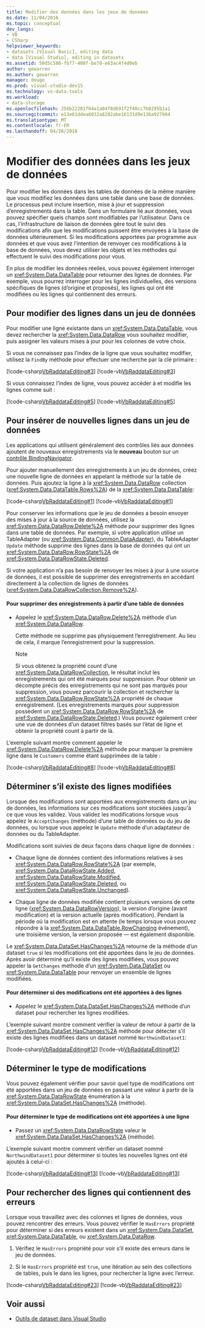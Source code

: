 ```yaml
---
title: Modifier des données dans les jeux de données
ms.date: 11/04/2016
ms.topic: conceptual
dev_langs:
- VB
- CSharp
helpviewer_keywords:
- datasets [Visual Basic], editing data
- data [Visual Studio], editing in datasets
ms.assetid: 50d5c580-fbf7-408f-be70-e63ac4f4d0eb
author: gewarren
ms.author: gewarren
manager: douge
ms.prod: visual-studio-dev15
ms.technology: vs-data-tools
ms.workload:
- data-storage
ms.openlocfilehash: 256b22281f64a1a04f8d691f2f48cc7b0295b1a1
ms.sourcegitcommit: e13e61ddea6032a8282abe16131d9e136a927984
ms.translationtype: MT
ms.contentlocale: fr-FR
ms.lasthandoff: 04/26/2018
---
```

# <a name="edit-data-in-datasets"></a>Modifier des données dans les jeux de données
Pour modifier les données dans les tables de données de la même manière que vous modifiez les données dans une table dans une base de données. Le processus peut inclure insertion, mise à jour et suppression d’enregistrements dans la table. Dans un formulaire lié aux données, vous pouvez spécifier quels champs sont modifiables par l’utilisateur. Dans ce cas, l’infrastructure de liaison de données gère tout le suivi des modifications afin que les modifications puissent être envoyées à la base de données ultérieurement. Si les modifications apportées par programme aux données et que vous avez l’intention de renvoyer ces modifications à la base de données, vous devez utiliser les objets et les méthodes qui effectuent le suivi des modifications pour vous.

En plus de modifier les données réelles, vous pouvez également interroger un <xref:System.Data.DataTable> pour retourner des lignes de données. Par exemple, vous pourrez interroger pour les lignes individuelles, des versions spécifiques de lignes (d’origine et proposés), les lignes qui ont été modifiées ou les lignes qui contiennent des erreurs.

## <a name="to-edit-rows-in-a-dataset"></a>Pour modifier des lignes dans un jeu de données
Pour modifier une ligne existante dans un <xref:System.Data.DataTable>, vous devez rechercher la <xref:System.Data.DataRow> vous souhaitez modifier, puis assigner les valeurs mises à jour pour les colonnes de votre choix.

Si vous ne connaissez pas l’index de la ligne que vous souhaitez modifier, utilisez la `FindBy` méthode pour effectuer une recherche par la clé primaire :

[!code-csharp[VbRaddataEditing#3](../data-tools/codesnippet/CSharp/edit-data-in-datasets_1.cs)]
[!code-vb[VbRaddataEditing#3](../data-tools/codesnippet/VisualBasic/edit-data-in-datasets_1.vb)]

Si vous connaissez l’index de ligne, vous pouvez accéder à et modifie les lignes comme suit :

[!code-csharp[VbRaddataEditing#5](../data-tools/codesnippet/CSharp/edit-data-in-datasets_2.cs)]
[!code-vb[VbRaddataEditing#5](../data-tools/codesnippet/VisualBasic/edit-data-in-datasets_2.vb)]

## <a name="to-insert-new-rows-into-a-dataset"></a>Pour insérer de nouvelles lignes dans un jeu de données
Les applications qui utilisent généralement des contrôles liés aux données ajoutent de nouveaux enregistrements via le **nouveau** bouton sur un [contrôle BindingNavigator](/dotnet/framework/winforms/controls/bindingnavigator-control-windows-forms).

Pour ajouter manuellement des enregistrements à un jeu de données, créez une nouvelle ligne de données en appelant la méthode sur la table de données. Puis ajoutez la ligne à la <xref:System.Data.DataRow> collection (<xref:System.Data.DataTable.Rows%2A>) de la <xref:System.Data.DataTable>:

[!code-csharp[VbRaddataEditing#1](../data-tools/codesnippet/CSharp/edit-data-in-datasets_3.cs)]
[!code-vb[VbRaddataEditing#1](../data-tools/codesnippet/VisualBasic/edit-data-in-datasets_3.vb)]

Pour conserver les informations que le jeu de données a besoin envoyer des mises à jour à la source de données, utilisez la <xref:System.Data.DataRow.Delete%2A> méthode pour supprimer des lignes dans une table de données. Par exemple, si votre application utilise un TableAdapter (ou <xref:System.Data.Common.DataAdapter>), du TableAdapter `Update` méthode supprime des lignes dans la base de données qui ont un <xref:System.Data.DataRow.RowState%2A> de <xref:System.Data.DataRowState.Deleted>.

Si votre application n’a pas besoin de renvoyer les mises à jour à une source de données, il est possible de supprimer des enregistrements en accédant directement à la collection de lignes de données (<xref:System.Data.DataRowCollection.Remove%2A>).

#### <a name="to-delete-records-from-a-data-table"></a>Pour supprimer des enregistrements à partir d’une table de données

-   Appelez le <xref:System.Data.DataRow.Delete%2A> méthode d’un <xref:System.Data.DataRow>.

     Cette méthode ne supprime pas physiquement l’enregistrement. Au lieu de cela, il marque l’enregistrement pour la suppression.

    > [!NOTE]
    >  Si vous obtenez la propriété count d’une <xref:System.Data.DataRowCollection>, le résultat inclut les enregistrements qui ont été marqués pour suppression. Pour obtenir un décompte précis des enregistrements qui ne sont pas marqués pour suppression, vous pouvez parcourir la collection et rechercher la <xref:System.Data.DataRow.RowState%2A> propriété de chaque enregistrement. (Les enregistrements marqués pour suppression possèdent un <xref:System.Data.DataRow.RowState%2A> de <xref:System.Data.DataRowState.Deleted>.) Vous pouvez également créer une vue de données d’un dataset filtres basés sur l’état de ligne et obtenir la propriété count à partir de là.

L’exemple suivant montre comment appeler le <xref:System.Data.DataRow.Delete%2A> méthode pour marquer la première ligne dans le `Customers` comme étant supprimées de la table :

[!code-csharp[VbRaddataEditing#8](../data-tools/codesnippet/CSharp/edit-data-in-datasets_4.cs)]
[!code-vb[VbRaddataEditing#8](../data-tools/codesnippet/VisualBasic/edit-data-in-datasets_4.vb)]

## <a name="determine-if-there-are-changed-rows"></a>Déterminer s’il existe des lignes modifiées
Lorsque des modifications sont apportées aux enregistrements dans un jeu de données, les informations sur ces modifications sont stockées jusqu'à ce que vous les validez. Vous validez les modifications lorsque vous appelez le `AcceptChanges` (méthode) d’une table de données ou du jeu de données, ou lorsque vous appelez le `Update` méthode d’un adaptateur de données ou du TableAdapter.

Modifications sont suivies de deux façons dans chaque ligne de données :

-   Chaque ligne de données contient des informations relatives à ses <xref:System.Data.DataRow.RowState%2A> (par exemple, <xref:System.Data.DataRowState.Added>, <xref:System.Data.DataRowState.Modified>, <xref:System.Data.DataRowState.Deleted>, ou <xref:System.Data.DataRowState.Unchanged>).

-   Chaque ligne de données modifiée contient plusieurs versions de cette ligne (<xref:System.Data.DataRowVersion>), la version d’origine (avant modification) et la version actuelle (après modification). Pendant la période où la modification est en attente (le temps lorsque vous pouvez répondre à la <xref:System.Data.DataTable.RowChanging> événement), une troisième version, la version proposée — est également disponible.

Le <xref:System.Data.DataSet.HasChanges%2A> retourne de la méthode d’un dataset `true` si les modifications ont été apportées dans le jeu de données. Après avoir déterminé qu’il existe des lignes modifiées, vous pouvez appeler la `GetChanges` méthode d’un <xref:System.Data.DataSet> ou <xref:System.Data.DataTable> pour renvoyer un ensemble de lignes modifiées.

#### <a name="to-determine-if-changes-have-been-made-to-any-rows"></a>Pour déterminer si des modifications ont été apportées à des lignes

-   Appelez le <xref:System.Data.DataSet.HasChanges%2A> méthode d’un dataset pour rechercher les lignes modifiées.

L’exemple suivant montre comment vérifier la valeur de retour à partir de la <xref:System.Data.DataSet.HasChanges%2A> méthode pour détecter s’il existe des lignes modifiées dans un dataset nommé `NorthwindDataset1`:

[!code-csharp[VbRaddataEditing#12](../data-tools/codesnippet/CSharp/edit-data-in-datasets_5.cs)]
[!code-vb[VbRaddataEditing#12](../data-tools/codesnippet/VisualBasic/edit-data-in-datasets_5.vb)]

## <a name="determine-the-type-of-changes"></a>Déterminer le type de modifications
Vous pouvez également vérifier pour savoir quel type de modifications ont été apportées dans un jeu de données en passant une valeur à partir de la <xref:System.Data.DataRowState> énumération à la <xref:System.Data.DataSet.HasChanges%2A> (méthode).

#### <a name="to-determine-what-type-of-changes-have-been-made-to-a-row"></a>Pour déterminer le type de modifications ont été apportées à une ligne

-   Passez un <xref:System.Data.DataRowState> valeur le <xref:System.Data.DataSet.HasChanges%2A> (méthode).

L’exemple suivant montre comment vérifier un dataset nommé `NorthwindDataset1` pour déterminer si toutes les nouvelles lignes ont été ajoutés à celui-ci :

[!code-csharp[VbRaddataEditing#13](../data-tools/codesnippet/CSharp/edit-data-in-datasets_6.cs)]
[!code-vb[VbRaddataEditing#13](../data-tools/codesnippet/VisualBasic/edit-data-in-datasets_6.vb)]

## <a name="to-locate-rows-that-have-errors"></a>Pour rechercher des lignes qui contiennent des erreurs
Lorsque vous travaillez avec des colonnes et lignes de données, vous pouvez rencontrer des erreurs. Vous pouvez vérifier le `HasErrors` propriété pour déterminer si des erreurs existent dans un <xref:System.Data.DataSet>, <xref:System.Data.DataTable>, ou <xref:System.Data.DataRow>.

1.  Vérifiez le `HasErrors` propriété pour voir s’il existe des erreurs dans le jeu de données.

2.  Si le `HasErrors` propriété est `true`, une itération au sein des collections de tables, puis le dans les lignes, pour rechercher la ligne avec l’erreur.

[!code-csharp[VbRaddataEditing#23](../data-tools/codesnippet/CSharp/edit-data-in-datasets_7.cs)]
[!code-vb[VbRaddataEditing#23](../data-tools/codesnippet/VisualBasic/edit-data-in-datasets_7.vb)]

## <a name="see-also"></a>Voir aussi

- [Outils de dataset dans Visual Studio](../data-tools/dataset-tools-in-visual-studio.md)